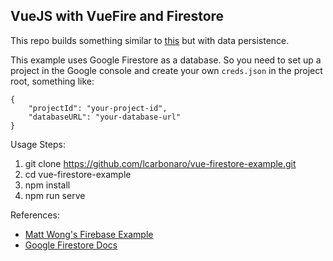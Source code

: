 VueJS with VueFire and Firestore
--------------------------------

This repo builds something similar to [this](https://dist-coznlbzabj.now.sh/) but with data persistence.

This example uses Google Firestore as a database. So you need to set up a project in the Google console and create your own `creds.json` in the project root, something like:

```
{
    "projectId": "your-project-id",
    "databaseURL": "your-database-url"
}
```

Usage Steps:

1. git clone https://github.com/lcarbonaro/vue-firestore-example.git
2. cd vue-firestore-example
3. npm install
4. npm run serve


References:
- [Matt Wong's Firebase Example](https://gitlab.com/matwong/firebase-mississauga-coding)
- [Google Firestore Docs](https://firebase.google.com/docs/firestore/)

